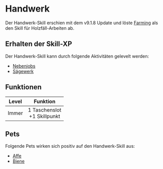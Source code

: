 # Handwerk

Der Handwerk-Skill erschien mit dem v9.1.8 Update und löste [Farming](../../pages/skills/farming.md) als den Skill für Holzfäll-Arbeiten ab.

## Erhalten der Skill-XP 

Der Handwerk-Skill kann durch folgende Aktivitäten gelevelt werden:

* [Nebenjobs](../../pages/nebenjobs/nebenjobs.md)
* [Sägewerk](../../pages/nebenjobs/sägewerk.md)

## Funktionen
| Level | Funktion |
|:-:|:-:|
| Immer | 1 Taschenslot <br> +1 Skillpunkt |

## Pets

Folgende Pets wirken sich positiv auf den Handwerk-Skill aus:

* [Affe](../../pages/pets/affe.md)
* [Biene](../../pages/pets/biene.md)
